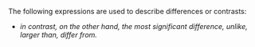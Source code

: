 The following expressions are used to describe differences or contrasts: 
- _in contrast, on the other hand, the most significant difference, unlike, larger than, differ from._